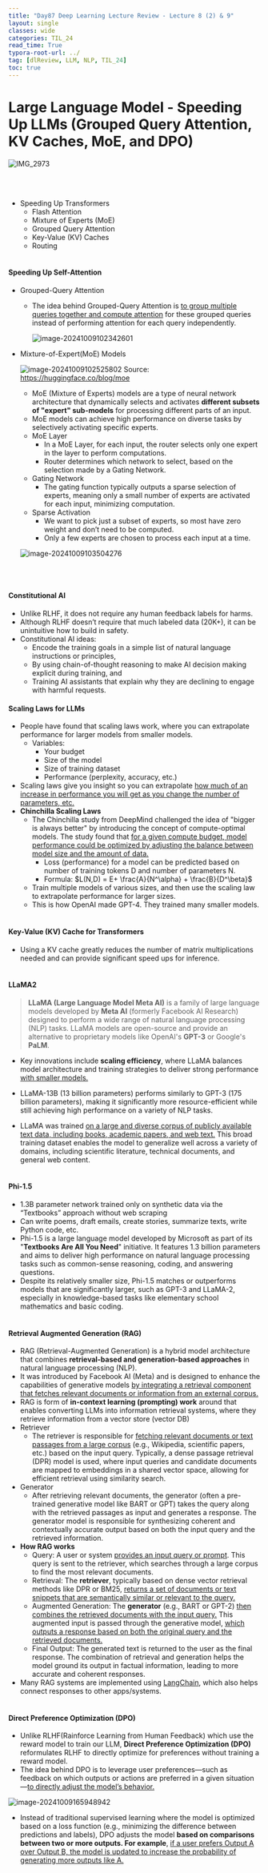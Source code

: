 ```yaml
---
title: "Day87 Deep Learning Lecture Review - Lecture 8 (2) & 9"
layout: single
classes: wide
categories: TIL_24
read_time: True
typora-root-url: ../
tag: [dlReview, LLM, NLP, TIL_24]
toc: true 
---
```


# Large Language Model - Speeding Up LLMs (Grouped Query Attention, KV Caches, MoE, and DPO)

![IMG_2973](/images/2024-10-09-TIL24_Day87_DL/IMG_2973.JPG)

<br><Br>

- Speeding Up Transformers
  - Flash Attention
  - Mixture of Experts (MoE)
  - Grouped Query Attention
  - Key-Value (KV) Caches
  - Routing<br><br>

#### Speeding Up Self-Attention

- Grouped-Query Attention
  - The idea behind Grouped-Query Attention is <u>to group multiple queries together and compute attention</u> for these grouped queries instead of performing attention for each query independently.
  
    ![image-20241009102342601](/images/2024-10-09-TIL24_Day87_DL/image-20241009102342601.png)
  
- Mixture-of-Expert(MoE) Models
  
  ![image-20241009102525802](/images/2024-10-09-TIL24_Day87_DL/image-20241009102525802.png) Source: https://huggingface.co/blog/moe
  
  - MoE (Mixture of Experts) models are a type of neural network architecture that dynamically selects and activates **different subsets of "expert" sub-models** for processing different parts of an input.
  - MoE models can achieve high performance on diverse tasks by selectively activating specific experts.
  - MoE Layer
    - In a MoE Layer, for each input, the router selects
      only one expert in the layer to perform computations.
    - Router determines which network to select, based on the selection made by a Gating Network.
  - Gating Network
    - The gating function typically outputs a sparse selection of experts, meaning only a small number of experts are activated for each input, minimizing computation.
  - Sparse Activation
    - We want to pick just a subset of experts, so most
      have zero weight and don’t need to be computed.
    - Only a few experts are chosen to process each input at a time.
  
  ![image-20241009103504276](/images/2024-10-09-TIL24_Day87_DL/image-20241009103504276.png)
  
  
  
  <br><Br>

#### Constitutional AI

- Unlike RLHF, it does not require any human feedback labels for harms.
- Although RLHF doesn’t require that much labeled data (20K+), it can be unintuitive how to build in safety.
- Constitutional AI ideas:
  - Encode the training goals in a simple list of natural language instructions or principles,
  - By using chain-of-thought reasoning to make AI decision making explicit during
    training, and
  - Training AI assistants that explain why they are declining to engage with harmful
    requests.



#### Scaling Laws for LLMs

- People have found that scaling laws work, where you can extrapolate performance for larger models from smaller models.
  - Variables:
    - Your budget
    - Size of the model
    - Size of training dataset
    - Performance (perplexity, accuracy, etc.)
- Scaling laws give you insight so you can extrapolate <u>how much of an increase in performance you will get as you change the number of parameters, etc.</u>
- **Chinchilla Scaling Laws**
  - The Chinchilla study from DeepMind challenged the idea of "bigger is always better" by introducing the concept of compute-optimal models. The study found that <u>for a given compute budget, model performance could be optimized by adjusting the balance between model size and the amount of data.</u>
    - Loss (performance) for a model can be predicted based on number of training tokens D and number of parameters N.
    - Formula: $L(N,D) = E+ \frac{A}{N^\alpha} + \frac{B}{D^\beta}$
  - Train multiple models of various sizes, and then use
    the scaling law to extrapolate performance for larger sizes.
  - This is how OpenAI made GPT-4. They trained many
    smaller models.<br><br>

#### **Key-Value (KV) Cache for Transformers**

- Using a KV cache greatly reduces the number of matrix
  multiplications needed and can provide significant speed ups
  for inference.<br><br>





#### LLaMA2

> **LLaMA (Large Language Model Meta AI)** is a family of large language models developed by **Meta AI** (formerly Facebook AI Research) designed to perform a wide range of natural language processing (NLP) tasks. LLaMA models are open-source and provide an alternative to proprietary models like OpenAI's **GPT-3** or Google's **PaLM**.

- Key innovations include **scaling efficiency**, where LLaMA balances model architecture and training strategies to deliver strong performance <u>with smaller models.</u> 

- LLaMA-13B (13 billion parameters) performs similarly to GPT-3 (175 billion parameters), making it significantly more resource-efficient while still achieving high performance on a variety of NLP tasks.
- LLaMA was trained <u>on a large and diverse corpus of publicly available text data, including books, academic papers, and web text.</u> This broad training dataset enables the model to generalize well across a variety of domains, including scientific literature, technical documents, and general web content.<br><br>



#### Phi-1.5

- 1.3B parameter network trained only on synthetic data via the “Textbooks” approach without web scraping
- Can write poems, draft emails, create stories, summarize texts, write Python code, etc.
- Phi-1.5 is a large language model developed by Microsoft as part of its "**Textbooks Are All You Need**" initiative. It features 1.3 billion parameters and aims to deliver high performance on natural language processing tasks such as common-sense reasoning, coding, and answering questions. 
- Despite its relatively smaller size, Phi-1.5 matches or outperforms models that are significantly larger, such as GPT-3 and LLaMA-2, especially in knowledge-based tasks like elementary school mathematics and basic coding.<br><br>



#### Retrieval Augmented Generation (RAG)

- RAG (Retrieval-Augmented Generation) is a hybrid model architecture that combines **retrieval-based and generation-based approaches** in natural language processing (NLP). 
- It was introduced by Facebook AI (Meta) and is designed to enhance the capabilities of generative models <u>by integrating a retrieval component that fetches relevant documents or information from an external corpus.</u> 
- RAG is form of **in-context learning (prompting) work** around that enables converting LLMs into information retrieval systems, where they retrieve information from a vector store (vector DB)
- Retriever
  - The retriever is responsible for <u>fetching relevant documents or text passages from a large corpus</u> (e.g., Wikipedia, scientific papers, etc.) based on the input query. Typically, a dense passage retrieval (DPR) model is used, where input queries and candidate documents are mapped to embeddings in a shared vector space, allowing for efficient retrieval using similarity search.
- Generator
  - After retrieving relevant documents, the generator (often a pre-trained generative model like BART or GPT) takes the query along with the retrieved passages as input and generates a response. The generator model is responsible for synthesizing coherent and contextually accurate output based on both the input query and the retrieved information.
- **How RAG works**
  - Query: A user or system <u>provides an input query or prompt</u>. This query is sent to the retriever, which searches through a large corpus to find the most relevant documents.
  - Retrieval: The **retriever**, typically based on dense vector retrieval methods like DPR or BM25, <u>returns a set of documents or text snippets that are semantically similar or relevant to the query.</u>
  - Augmented Generation: The **generator** (e.g., BART or GPT-2) <u>then combines the retrieved documents with the input query.</u> This augmented input is passed through the generative model, <u>which outputs a response based on both the original query and the retrieved documents.</u>
  - Final Output: The generated text is returned to the user as the final response. The combination of retrieval and generation helps the model ground its output in factual information, leading to more accurate and coherent responses.
- Many RAG systems are implemented using <u>LangChain</u>, which also helps connect responses to other apps/systems.<br><br>



#### Direct Preference Optimization (DPO)

- Unlike RLHF(Rainforce Learning from Human Feedback) which use the reward model to train our LLM, **Direct Preference Optimization (DPO)** reformulates RLHF to directly optimize for preferences without training a reward model.
- The idea behind DPO is to leverage user preferences—such as feedback on which outputs or actions are preferred in a given situation—<u>to directly adjust the model’s behavior.</u>

![image-20241009165948942](/images/2024-10-09-TIL24_Day87_DL/image-20241009165948942.png)

- Instead of traditional supervised learning where the model is optimized based on a loss function (e.g., minimizing the difference between predictions and labels), DPO adjusts the model **based on comparisons between two or more outputs. For example**, <u>if a user prefers Output A over Output B, the model is updated to increase the probability of generating more outputs like A.</u>



<br><br>







